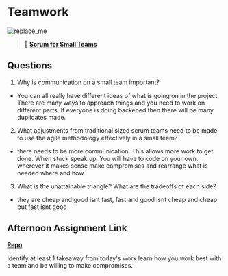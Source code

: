 # Teamwork

![replace_me](https://codeworks.blob.core.windows.net/public/assets/img/illustrations/placeholder.svg)

> **📖 [Scrum for Small Teams](https://codeworksacademy.com/fs-student-guide/resources/wk8-9/02-Scrum-For-Small-Teams)**

## Questions

1. Why is communication on a small team important?
- You can all really have different ideas of what is going on in the project. There are many ways to approach things and you need to work on different parts. If everyone is doing backened then there will be many duplicates made.
2. What adjustments from traditional sized scrum teams need to be made to use the agile methodology effectively in a small team?
- there needs to be more communication. This allows more work to get done. When stuck speak up. You will have to code on your own. wherever it makes sense make compromises and rearrange what is needed where and how.
3. What is the unattainable triangle? What are the tradeoffs of each side?
- they are cheap and good isnt fast, fast and good isnt cheap and cheap but fast isnt good 
## Afternoon Assignment Link

**[Repo](https://github.com/TheOneTrueRy/Gratuities)**

Identify at least 1 takeaway from today's work
learn how you work best with a team and be willing to make compromises.